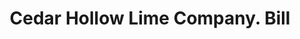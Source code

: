 ---
doi: 10.7916/D8RJ5WNJ
date_other: '1880'
date_other_textual: 1880-1889
form: printed ephemera
genre:
- Invoices
name:
- Cedar Hollow Lime Company
object_in_context_url: https://biggert.cul.columbia.edu/items/view/ave_biggert_01390
subject_hierarchical_geographic:
- Philadelphia, Pennsylvania, United States
subject_name:
- Cedar Hollow Lime Company
title: Cedar Hollow Lime Company. Bill
sort_title: Cedar Hollow Lime Company. Bill
call_number: ave_biggert_01390
coordinates:
- 40.00944444444445,-75.13333333333334
pid: ave_biggert_01390
identifiers: ave_biggert_01390
thumbnail: https://derivativo-2.library.columbia.edu/iiif/2/ldpd:344642/full/!256,256/0/native.jpg
permalink: /biggert/ave_biggert_01390/
layout: iiif-image-page
---